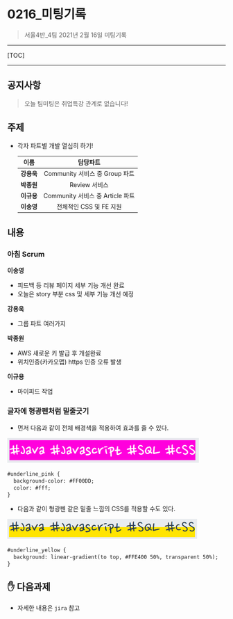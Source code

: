 # 0216_미팅기록

> 서울4반_4팀 2021년 2월 16일 미팅기록

---

[TOC]

---



## 공지사항

> 오늘 팀미팅은 취업특강 관계로 없습니다!



## 주제

- 각자 파트별 개발 열심히 하기!

  |    이름    |             담당파트             |
  | :--------: | :------------------------------: |
  | **강용욱** |  Community 서비스 중 Group 파트  |
  | **박종원** |          Review 서비스           |
  | **이규용** | Community 서비스 중 Article 파트 |
  | **이송영** |     전체적인 CSS 및 FE 지원      |




## 내용

### 아침 Scrum

**이송영**

- 피드백 등 리뷰 페이지 세부 기능 개선 완료
- 오늘은 story 부분 css 및 세부 기능 개선 예정

**강용욱**

- 그룹 파트 여러가지

**박종원**

- AWS 새로운 키 발급 후 개설완료
- 위치인증(카카오맵) https 인증 오류 발생

**이규용**

- 마이피드 작업



### 글자에 형광펜처럼 밑줄긋기

- 먼저 다음과 같이 전체 배경색을 적용하여 효과를 줄 수 있다.

![분홍색 밑줄 예시](img/0216_ul_pink.png)

```stylus
#underline_pink {
  background-color: #FF00DD;
  color: #fff;
}
```

- 다음과 같이 형광펜 같은 밑줄 느낌의 CSS를 적용할 수도 있다.

![노란색 밑줄 예시](img/0216_ul_yellow.png)

```stylus
#underline_yellow {
  background: linear-gradient(to top, #FFE400 50%, transparent 50%);
}
```



## :hand: 다음과제

- 자세한 내용은 `jira` 참고
